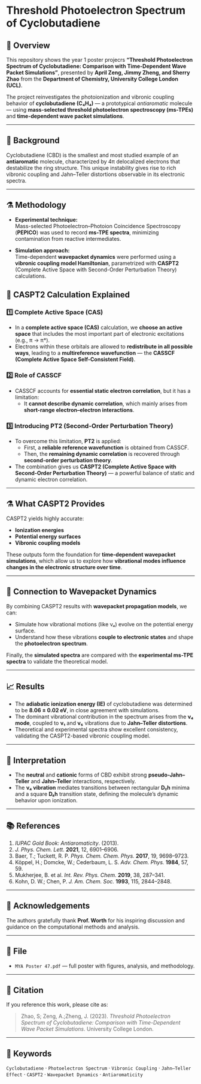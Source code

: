# Threshold Photoelectron Spectrum of Cyclobutadiene

## 📘 Overview
This repository shows the year 1 poster projecrs **“Threshold Photoelectron Spectrum of Cyclobutadiene: Comparison with Time-Dependent Wave Packet Simulations”**, presented by **April Zeng, Jimmy Zheng, and Sherry Zhao** from the **Department of Chemistry, University College London (UCL)**.

The project reinvestigates the photoionization and vibronic coupling behavior of **cyclobutadiene (C₄H₄)** — a prototypical *antiaromatic* molecule — using **mass-selected threshold photoelectron spectroscopy (ms-TPEs)** and **time-dependent wave packet simulations**.

---

## 🔬 Background
Cyclobutadiene (CBD) is the smallest and most studied example of an **antiaromatic** molecule, characterized by 4π delocalized electrons that destabilize the ring structure. This unique instability gives rise to rich vibronic coupling and Jahn–Teller distortions observable in its electronic spectra.

---

## ⚗️ Methodology
- **Experimental technique:**  
  Mass-selected Photoelectron–Photoion Coincidence Spectroscopy (**PEPICO**) was used to record **ms-TPE spectra**, minimizing contamination from reactive intermediates.

- **Simulation approach:**  
  Time-dependent **wavepacket dynamics** were performed using a **vibronic coupling model Hamiltonian**, parametrized with **CASPT2** (Complete Active Space with Second-Order Perturbation Theory) calculations.

## 🧮 CASPT2 Calculation Explained

### 1️⃣ Complete Active Space (CAS)
- In a **complete active space (CAS)** calculation, we **choose an active space** that includes the most important part of electronic excitations (e.g., π → π*).
- Electrons within these orbitals are allowed to **redistribute in all possible ways**, leading to a **multireference wavefunction** — the **CASSCF (Complete Active Space Self-Consistent Field)**.

### 2️⃣ Role of CASSCF
- CASSCF accounts for **essential static electron correlation**, but it has a limitation:
  - It **cannot describe dynamic correlation**, which mainly arises from **short-range electron–electron interactions**.

### 3️⃣ Introducing PT2 (Second-Order Perturbation Theory)
- To overcome this limitation, **PT2** is applied:
  - First, a **reliable reference wavefunction** is obtained from CASSCF.
  - Then, the **remaining dynamic correlation** is recovered through **second-order perturbation theory**.
- The combination gives us **CASPT2 (Complete Active Space with Second-Order Perturbation Theory)** — a powerful balance of static and dynamic electron correlation.

---

## ⚗️ What CASPT2 Provides
CASPT2 yields highly accurate:
- **Ionization energies**
- **Potential energy surfaces**
- **Vibronic coupling models**

These outputs form the foundation for **time-dependent wavepacket simulations**, which allow us to explore how **vibrational modes influence changes in the electronic structure over time**.

---

## 🧠 Connection to Wavepacket Dynamics
By combining CASPT2 results with **wavepacket propagation models**, we can:
- Simulate how vibrational motions (like ν₄) evolve on the potential energy surface.
- Understand how these vibrations **couple to electronic states** and shape the **photoelectron spectrum**.

Finally, the **simulated spectra** are compared with the **experimental ms-TPE spectra** to validate the theoretical model.


---

## 📈 Results
- The **adiabatic ionization energy (IE)** of cyclobutadiene was determined to be **8.06 ± 0.02 eV**, in close agreement with simulations.
- The dominant vibrational contribution in the spectrum arises from the **ν₄ mode**, coupled to **ν₁** and **ν₅** vibrations due to **Jahn–Teller distortions**.
- Theoretical and experimental spectra show excellent consistency, validating the CASPT2-based vibronic coupling model.

---

## 🧠 Interpretation
- The **neutral** and **cationic** forms of CBD exhibit strong **pseudo-Jahn–Teller** and **Jahn–Teller** interactions, respectively.
- The **ν₄ vibration** mediates transitions between rectangular **D₂h** minima and a square **D₄h** transition state, defining the molecule’s dynamic behavior upon ionization.

---

## 📚 References
1. *IUPAC Gold Book: Antiaromaticity*. (2013).  
2. *J. Phys. Chem. Lett.* **2021**, 12, 6901–6906.  
3. Baer, T.; Tuckett, R. P. *Phys. Chem. Chem. Phys.* **2017**, 19, 9698–9723.  
4. Köppel, H.; Domcke, W.; Cederbaum, L. S. *Adv. Chem. Phys.* **1984**, 57, 59.  
5. Mukherjee, B. et al. *Int. Rev. Phys. Chem.* **2019**, 38, 287–341.  
6. Kohn, D. W.; Chen, P. *J. Am. Chem. Soc.* **1993**, 115, 2844–2848.

---

## 🙏 Acknowledgements
The authors gratefully thank **Prof. Worth** for his inspiring discussion and guidance on the computational methods and analysis.

---

## 📄 File
- `MYA Poster 47.pdf` — full poster with figures, analysis, and methodology.

---

## 🧩 Citation
If you reference this work, please cite as:

>  Zhao, S; Zeng, A.;Zheng, J. (2023). *Threshold Photoelectron Spectrum of Cyclobutadiene: Comparison with Time-Dependent Wave Packet Simulations*. University College London.

---

## 🧪 Keywords
`Cyclobutadiene` · `Photoelectron Spectrum` · `Vibronic Coupling` · `Jahn–Teller Effect` · `CASPT2` · `Wavepacket Dynamics` · `Antiaromaticity`
